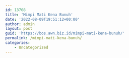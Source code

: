 ```yaml
---
id: 13708
title: 'Mimpi Mati Kena Bunuh'
date: '2022-08-09T19:51:12+00:00'
author: admin
layout: post
guid: 'https://bos.awn.biz.id/mimpi-mati-kena-bunuh/'
permalink: /mimpi-mati-kena-bunuh/
categories:
    - Uncategorized
---
```


